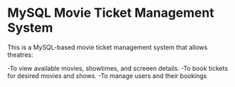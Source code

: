 # MySQL Movie Ticket Management System

This is a MySQL-based movie ticket management system that allows theatres:

-To view available movies, showtimes, and screeen details.
-To book tickets for desired movies and shows.
-To manage users and their bookings 
